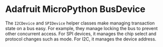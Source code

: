 # Adafruit MicroPython BusDevice

The `I2CDevice` and `SPIDevice` helper classes make managing transaction state
on a bus easy. For example, they manage locking the bus to prevent other
concurrent access. For SPI devices, it manages the chip select and protocol
changes such as mode. For I2C, it manages the device address.

